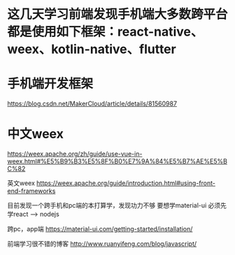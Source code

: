 # 这几天学习前端发现手机端大多数跨平台都是使用如下框架：react-native、weex、kotlin-native、flutter
# 手机端开发框架
  https://blog.csdn.net/MakerCloud/article/details/81560987

# 中文weex
https://weex.apache.org/zh/guide/use-vue-in-weex.html#%E5%B9%B3%E5%8F%B0%E7%9A%84%E5%B7%AE%E5%BC%82

英文weex
https://weex.apache.org/guide/introduction.html#using-front-end-frameworks

目前发现一个跨手机和pc端的本打算学，发现功力不够
要想学material-ui 必须先学react --> nodejs 

跨pc，app端
https://material-ui.com/getting-started/installation/

前端学习很不错的博客
http://www.ruanyifeng.com/blog/javascript/
